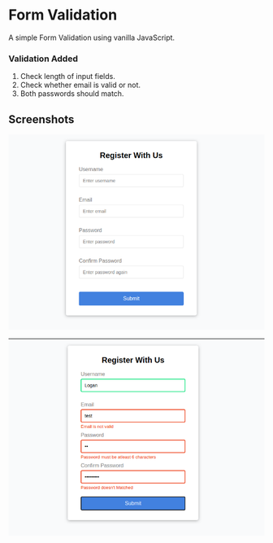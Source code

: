 # Form Validation
A simple Form Validation using vanilla JavaScript.

### Validation Added
1. Check length of input fields.
2. Check whether email is valid or not.
3. Both passwords should match.


## Screenshots

![](https://github.com/ashutoshraj01/formValidationUsingJS/blob/master/Screenshot%20from%202020-08-04%2012-49-52.png)
                              
![](https://github.com/ashutoshraj01/formValidationUsingJS/blob/master/Screenshot%20from%202020-08-04%2012-52-49.png)
